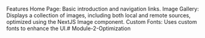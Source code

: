 Features
Home Page: Basic introduction and navigation links.
Image Gallery: Displays a collection of images, including both local and remote sources, optimized using the NextJS Image component.
Custom Fonts: Uses custom fonts to enhance the UI.# Module-2-Optimization
